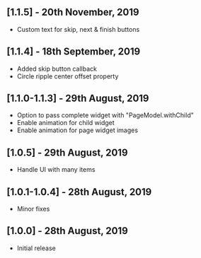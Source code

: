 ## [1.1.5] - 20th November, 2019
* Custom text for skip, next & finish buttons

## [1.1.4] - 18th September, 2019
* Added skip button callback
* Circle ripple center offset property

## [1.1.0-1.1.3] - 29th August, 2019
* Option to pass complete widget with "PageModel.withChild"
* Enable animation for child widget
* Enable animation for page widget images

## [1.0.5] - 29th August, 2019
* Handle UI with many items

## [1.0.1-1.0.4] - 28th August, 2019
* Minor fixes

## [1.0.0] - 28th August, 2019

* Initial release
